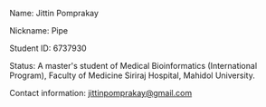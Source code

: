 
Name: Jittin Pomprakay

Nickname: Pipe

Student ID: 6737930

Status: A master's student of Medical Bioinformatics (International Program), Faculty of Medicine Siriraj Hospital, Mahidol University. 

Contact information: jittinpomprakay@gmail.com
